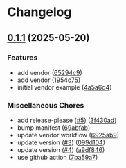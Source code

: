# Changelog

## [0.1.1](https://github.com/joelmccoy/terraform-aws-vendor-demo/compare/v0.1.0...v0.1.1) (2025-05-20)


### Features

* add vendor ([65294c9](https://github.com/joelmccoy/terraform-aws-vendor-demo/commit/65294c90ef0fa36e8fedd3faccac49fa2829c02b))
* add vendor ([1954c75](https://github.com/joelmccoy/terraform-aws-vendor-demo/commit/1954c75c3290a9109c533af5ae29ea6df9451845))
* initial vendor example ([4a5a6d4](https://github.com/joelmccoy/terraform-aws-vendor-demo/commit/4a5a6d41918f591bf5c7b42fdbbb23281afa8482))


### Miscellaneous Chores

* add release-please ([#5](https://github.com/joelmccoy/terraform-aws-vendor-demo/issues/5)) ([3f430ad](https://github.com/joelmccoy/terraform-aws-vendor-demo/commit/3f430ad4d7488c2603964b8e1982061af5331473))
* bump manifest ([69abfab](https://github.com/joelmccoy/terraform-aws-vendor-demo/commit/69abfabd7cd29481d52fd12283839eac7a33c12c))
* update vendor workflow ([6925ab9](https://github.com/joelmccoy/terraform-aws-vendor-demo/commit/6925ab907cb3dc47e21cab3c3bd51f9334d8abec))
* update version ([#3](https://github.com/joelmccoy/terraform-aws-vendor-demo/issues/3)) ([099d104](https://github.com/joelmccoy/terraform-aws-vendor-demo/commit/099d1049c79fb52fa1da9c71815e79f3e822798c))
* update version ([#4](https://github.com/joelmccoy/terraform-aws-vendor-demo/issues/4)) ([a9df846](https://github.com/joelmccoy/terraform-aws-vendor-demo/commit/a9df84683eae7d485bd488ca0fb3b4914cfc56e6))
* use github action ([7ba59a7](https://github.com/joelmccoy/terraform-aws-vendor-demo/commit/7ba59a7ed6a1e00afebe862ae73739b8c0b3059a))
